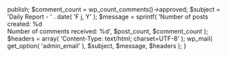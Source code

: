 <?php
/**
 * Plugin Name: Daily Report
 * Plugin URI: https://www.yourpluginuri.com/
 * Description: Sends a daily report to the admin containing the number of posts created and comments received on that day.
 * Version: 1.0
 * Author: Your Name
 * Author URI: https://www.yourwebsite.com/
 * License: GPL2
 */

// Schedule daily report email
add_action( 'wp', 'schedule_daily_report_email' );

function schedule_daily_report_email() {
    if ( ! wp_next_scheduled( 'send_daily_report_email' ) ) {
        wp_schedule_event( strtotime( 'midnight' ), 'daily', 'send_daily_report_email' );
    }
}

// Send daily report email
add_action( 'send_daily_report_email', 'send_daily_report_email_to_admin' );

function send_daily_report_email_to_admin() {
    $post_count = wp_count_posts()->publish;
    $comment_count = wp_count_comments()->approved;
    $subject = 'Daily Report - ' . date( 'F j, Y' );
    $message = sprintf( 'Number of posts created: %d<br>Number of comments received: %d', $post_count, $comment_count );
    $headers = array( 'Content-Type: text/html; charset=UTF-8' );
    wp_mail( get_option( 'admin_email' ), $subject, $message, $headers );
}
